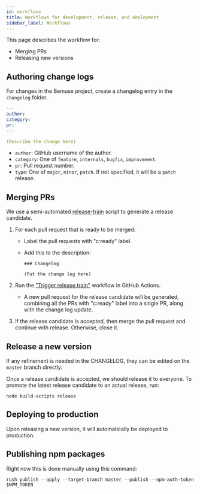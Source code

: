 ```yaml
---
id: workflows
title: Workflows for development, release, and deployment
sidebar_label: Workflows
---
```


This page describes the workflow for:

- Merging PRs
- Releasing new versions

## Authoring change logs

For changes in the Bemuse project, create a changelog entry in the `changelog` folder.

```yaml
---
author:
category:
pr:
---

(Describe the change here)
```

- `author`: GitHub username of the author.
- `category`: One of `feature`, `internals`, `bugfix`, `improvement`.
- `pr`: Pull request number.
- `type`: One of `major`, `minor`, `patch`. If not specified, it will be a `patch` release.

## Merging PRs

We use a semi-automated [release-train](https://github.com/bemusic/release-train) script to generate a release candidate.

1. For each pull request that is ready to be merged:

   - Label the pull requests with "c:ready" label.

   - Add this to the description:

      ```
      ### Changelog

      (Put the change log here)
      ```


2. Run the ["Trigger release train"](https://github.com/bemusic/release-train/actions/workflows/trigger.yml) workflow in GitHub Actions.

    - A new pull request for the release candidate will be generated, combining all the PRs with "c:ready" label into a single PR, along with the change log update.

3. If the release candidate is accepted, then merge the pull request and continue with release. Otherwise, close it.

## Release a new version

If any refinement is needed in the CHANGELOG, they can be edited on the `master` branch directly.

Once a release candidate is accepted, we should release it to everyone. To promote the latest release candidate to an actual release, run:

```
node build-scripts release
```

## Deploying to production

Upon releasing a new version, it will automatically be deployed to production.

## Publishing npm packages

Right now this is done manually using this command:

```
rush publish --apply --target-branch master --publish --npm-auth-token $NPM_TOKEN
```